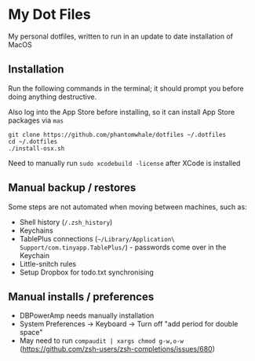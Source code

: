 # My Dot Files

My personal dotfiles, written to run in an update to date installation of MacOS

## Installation

Run the following commands in the terminal; it should prompt you before doing anything destructive.

Also log into the App Store before installing, so it can install App Store packages via `mas`

```terminal
git clone https://github.com/phantomwhale/dotfiles ~/.dotfiles
cd ~/.dotfiles
./install-osx.sh
```

Need to manually run `sudo xcodebuild -license` after XCode is installed

## Manual backup / restores

Some steps are not automated when moving between machines, such as:

- Shell history (`/.zsh_history`)
- Keychains
- TablePlus connections (`~/Library/Application\ Support/com.tinyapp.TablePlus/`) - passwords come over in the Keychain
- Little-snitch rules
- Setup Dropbox for todo.txt synchronising

## Manual installs / preferences

- DBPowerAmp needs manually installation
- System Preferences -> Keyboard -> Turn off "add period for double space"
- May need to run `compaudit | xargs chmod g-w,o-w` (<https://github.com/zsh-users/zsh-completions/issues/680>)
